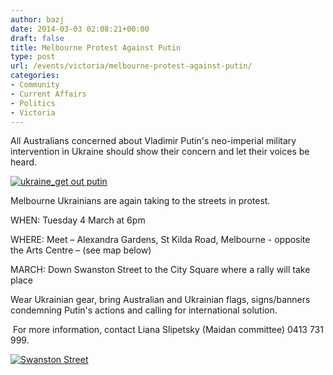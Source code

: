 ```yaml
---
author: bazj
date: 2014-03-03 02:08:21+00:00
draft: false
title: Melbourne Protest Against Putin
type: post
url: /events/victoria/melbourne-protest-against-putin/
categories:
- Community
- Current Affairs
- Politics
- Victoria
---
```


All Australians concerned about Vladimir Putin's neo-imperial military intervention in Ukraine should show their concern and let their voices be heard. 

[![ukraine_get out putin](http://www.ozeukes.com/wp-content/uploads/2014/03/ukraine_get-out-putin.jpg)
](http://www.ozeukes.com/wp-content/uploads/2014/03/ukraine_get-out-putin.jpg)

Melbourne Ukrainians are again taking to the streets in protest.

WHEN: Tuesday 4 March at 6pm

WHERE: Meet – Alexandra Gardens, St Kilda Road, Melbourne - opposite the Arts Centre – (see map below)

MARCH: Down Swanston Street to the City Square where a rally will take place

Wear Ukrainian gear, bring Australian and Ukrainian flags, signs/banners condemning Putin's actions and calling for international solution.


 For more information, contact Liana Slipetsky (Maidan committee) 0413 731 999.




[![Swanston Street](http://www.ozeukes.com/wp-content/uploads/2014/03/Swanston-Street.jpg)
](http://www.ozeukes.com/wp-content/uploads/2014/03/Swanston-Street.jpg)
